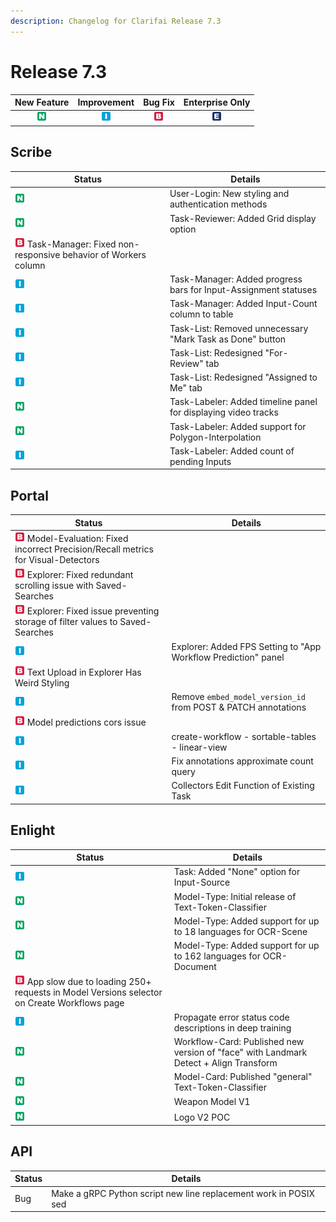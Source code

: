 ```yaml
---
description: Changelog for Clarifai Release 7.3
---
```


# Release 7.3

| New Feature | Improvement | Bug Fix | Enterprise Only |
| :---: | :---: | :---: | :---: |
| ![new-feature](/img/new_feature.jpg) | ![improvement](/img/improvement.jpg) | ![bug](/img/bug.jpg) | ![enterprise](/img/enterprise.jpg) |

## Scribe

|Status     |Details                                                  |
|-----------|---------------------------------------------------------|
| ![new-feature](/img/new_feature.jpg) | User-Login: New styling and authentication methods              |
| ![new-feature](/img/new_feature.jpg) | Task-Reviewer: Added Grid display option                        |
| ![bug](/img/bug.jpg)  Task-Manager: Fixed non-responsive behavior of Workers column   |
| ![improvement](/img/improvement.jpg) | Task-Manager: Added progress bars for Input-Assignment statuses |
| ![improvement](/img/improvement.jpg) | Task-Manager: Added Input-Count column to table                 |
| ![improvement](/img/improvement.jpg) | Task-List: Removed unnecessary "Mark Task as Done" button       |
| ![improvement](/img/improvement.jpg) | Task-List: Redesigned "For-Review" tab                          |
| ![improvement](/img/improvement.jpg) | Task-List: Redesigned "Assigned to Me" tab                      |
| ![new-feature](/img/new_feature.jpg) | Task-Labeler: Added timeline panel for displaying video tracks  |
| ![new-feature](/img/new_feature.jpg) | Task-Labeler: Added support for Polygon-Interpolation           |
| ![improvement](/img/improvement.jpg) | Task-Labeler: Added count of pending Inputs                     |

## Portal

|Status     |Details                                                  |
|-----------|---------------------------------------------------------|
| ![bug](/img/bug.jpg)  Model-Evaluation: Fixed incorrect Precision/Recall metrics for Visual-Detectors |
| ![bug](/img/bug.jpg)  Explorer: Fixed redundant scrolling issue with Saved-Searches                   |
| ![bug](/img/bug.jpg)  Explorer: Fixed issue preventing storage of filter values to Saved-Searches     |
| ![improvement](/img/improvement.jpg) | Explorer: Added FPS Setting to "App Workflow Prediction" panel                  |
| ![bug](/img/bug.jpg)  Text Upload in Explorer Has Weird Styling                                       |
| ![improvement](/img/improvement.jpg) | Remove `embed_model_version_id` from POST & PATCH annotations                   |
| ![bug](/img/bug.jpg)  Model predictions cors issue                                                    |
| ![improvement](/img/improvement.jpg) | create-workflow - sortable-tables - linear-view                                 |
| ![improvement](/img/improvement.jpg) | Fix annotations approximate count query                                         |
| ![improvement](/img/improvement.jpg) | Collectors Edit Function of Existing Task                                       |

## Enlight


|Status     |Details                                                  |
|-----------|---------------------------------------------------------|
| ![improvement](/img/improvement.jpg) | Task: Added "None" option for Input-Source                                                |
| ![new-feature](/img/new_feature.jpg) | Model-Type: Initial release of Text-Token-Classifier                                      |
| ![new-feature](/img/new_feature.jpg) | Model-Type: Added support for up to 18 languages for OCR-Scene                            |
| ![new-feature](/img/new_feature.jpg) | Model-Type: Added support for up to 162 languages for OCR-Document                        |
| ![bug](/img/bug.jpg)  App slow due to loading 250+ requests in Model Versions selector on Create Workflows page |
| ![improvement](/img/improvement.jpg) | Propagate error status code descriptions in deep training                                 |
| ![new-feature](/img/new_feature.jpg) | Workflow-Card: Published new version of "face" with Landmark Detect + Align Transform     |
| ![new-feature](/img/new_feature.jpg) | Model-Card: Published "general" Text-Token-Classifier                                     |
| ![new-feature](/img/new_feature.jpg) | Weapon Model V1                                                                           |
| ![new-feature](/img/new_feature.jpg) | Logo V2 POC                                                                               |

## API

|Status     |Details                                                  |
|-----------|---------------------------------------------------------|
| Bug | Make a gRPC Python script new line replacement work in POSIX sed |
